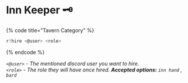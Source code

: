 # Inn Keeper 🗝️

{% code title="Tavern Category" %}
```javascript
r!hire <@user> <role>
```
{% endcode %}

_`<@user>` - The mentioned discord user you want to hire.  
`<role>` - The role they will have once hired. **Accepted options:** `inn hand` , `bard`_


